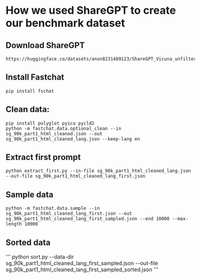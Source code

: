 # How we used ShareGPT to create our benchmark dataset

## Download ShareGPT
```
https://huggingface.co/datasets/anon8231489123/ShareGPT_Vicuna_unfiltered/resolve/main/HTML_cleaned_raw_dataset/sg_90k_part1_html_cleaned.json
```

## Install Fastchat
```
pip install fschat
```

## Clean data:
```
pip install polyglot pyicu pycld2
python -m fastchat.data.optional_clean --in sg_90k_part1_html_cleaned.json --out sg_90k_part1_html_cleaned_lang.json --keep-lang en
```

## Extract first prompt
```
python extract_first.py --in-file sg_90k_part1_html_cleaned_lang.json --out-file sg_90k_part1_html_cleaned_lang_first.json
```

## Sample data
```
python -m fastchat.data.sample --in sg_90k_part1_html_cleaned_lang_first.json --out sg_90k_part1_html_cleaned_lang_first_sampled.json --end 10000 --max-length 10000
```

## Sorted data
'''
python sort.py --data-dir sg_90k_part1_html_cleaned_lang_first_sampled.json --out-file sg_90k_part1_html_cleaned_lang_first_sampled_sorted.json
'''
